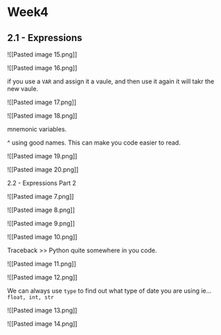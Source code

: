 # Week4

## 2.1 - Expressions 
![[Pasted image 15.png]]

![[Pasted image 16.png]]

if you use a `VAR` and assign it a vaule, and then use it again it will takr the new vaule.

![[Pasted image 17.png]]

![[Pasted image 18.png]]

mnemonic variables.

^ using good names. This can make you code easier to read.

![[Pasted image 19.png]]

![[Pasted image 20.png]]

2.2 - Expressions Part 2

![[Pasted image 7.png]]

![[Pasted image 8.png]]

![[Pasted image 9.png]]

![[Pasted image 10.png]]

Traceback >> Python quite somewhere in you code. 

![[Pasted image 11.png]]

![[Pasted image 12.png]]

We can always use `type` to find out what type of date you are using ie... `float, int, str` 

![[Pasted image 13.png]]

![[Pasted image 14.png]]

